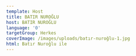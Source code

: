 ```yaml
---
template: Host
title: BATIR NUROĞLU
host: BATIR NUROĞLU
language: '0'
targetGroup: Herkes
coverImage: /images/uploads/batır-nuroğlu-1.jpg
html: Batır Nuroğlu ile
---
```


